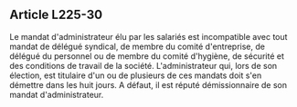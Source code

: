 Article L225-30
----
Le mandat d'administrateur élu par les salariés est incompatible avec tout
mandat de délégué syndical, de membre du comité d'entreprise, de délégué du
personnel ou de membre du comité d'hygiène, de sécurité et des conditions de
travail de la société. L'administrateur qui, lors de son élection, est titulaire
d'un ou de plusieurs de ces mandats doit s'en démettre dans les huit jours. A
défaut, il est réputé démissionnaire de son mandat d'administrateur.
